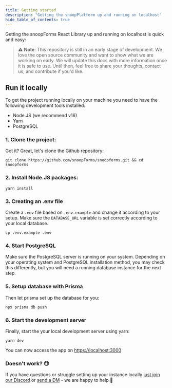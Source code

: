 ```yaml
---
title: Getting started
description: "Getting the snoopPlatform up and running on localhost"
hide_table_of_contents: true
---
```


Getting the snoopForms React Library up and running on localhost is quick and easy:

> :warning: **Note**: This repository is still in an early stage of development. We love the open source community and want to show what we are working on early. We will update this docs with more information once it is safe to use. Until then, feel free to share your thoughts, contact us, and contribute if you'd like.

## Run it locally

To get the project running locally on your machine you need to have the following development tools installed:

- Node.JS (we recommend v16)
- Yarn
- PostgreSQL

### 1. Clone the project:

Got it? Great, let's clone the Github repository:

```
git clone https://github.com/snoopForms/snoopforms.git && cd snoopforms
```

### 2. Install Node.JS packages:

```
yarn install
```

### 3. Creating an .env file

Create a `.env` file based on `.env.example` and change it according to your setup. Make sure the `DATABASE_URL` variable is set correctly according to your local database.

```
cp .env.example .env
```

### 4. Start PostgreSQL

Make sure the PostgreSQL server is running on your system. Depending on your operating system and PostgreSQL installation method, you may check this differently, but you will need a running database instance for the next step.

### 5. Setup database with Prisma

Then let prisma set up the database for you:

```
npx prisma db push
```

### 6. Start the development server

Finally, start the your local development server using yarn:

```
yarn dev
```

You can now access the app on [https://localhost:3000](https://localhost:3000)

### Doesn't work? 🙃

If you have questions or struggle setting up your instance locally [just join our Discord](https://discord.gg/8rwDbyy2Me) or [send a DM](https://twitter.com/snoopforms) - we are happy to help 🤍
